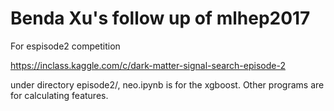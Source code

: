 # Benda Xu's follow up of mlhep2017

For espisode2 competition

  https://inclass.kaggle.com/c/dark-matter-signal-search-episode-2

under directory episode2/, neo.ipynb is for the xgboost.  Other programs
are for calculating features.

